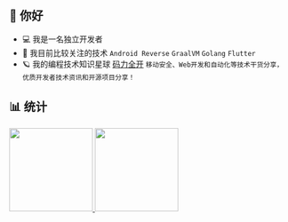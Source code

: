 ## 👋 你好

<!--
**westinyang/westinyang** is a ✨ _special_ ✨ repository because its `README.md` (this file) appears on your GitHub profile.

Here are some ideas to get you started:

- 🔭 I’m currently working on ...
- 🌱 I’m currently learning ...
- 👯 I’m looking to collaborate on ...
- 🤔 I’m looking for help with ...
- 💬 Ask me about ...
- 📫 How to reach me: ...
- 😄 Pronouns: ...
- ⚡ Fun fact: ...
-->

- 💻 我是一名独立开发者
- 🌱 我目前比较关注的技术 `Android Reverse` `GraalVM` `Golang` `Flutter`
- 🪐 我的编程技术知识星球 [码力全开](https://docs.qq.com/doc/DQVlkcnlQUEFiQ3Rl) `移动安全、Web开发和自动化等技术干货分享，优质开发者技术资讯和开源项目分享！`

## 📊 统计

<div float="left">
  <a href="https://github.com/anuraghazra/github-readme-stats">
    <img src="https://github-readme-stats.vercel.app/api?username=westinyang&show_icons=true&hide_title=true&hide_border=true&theme=graywhite&bg_color=0,EC6C6C,FFD479,FFFC79,73FA79&locale=cn&include_all_commits=true" height="150">
  </a>
  <a href="https://github.com/anuraghazra/github-readme-stats">
    <img src="https://github-readme-stats.vercel.app/api/top-langs/?username=westinyang&langs_count=6&hide_title=true&hide_border=true&layout=compact&theme=graywhite&bg_color=0,73FA79,73FDFF,D783FF" height="150" />
  </a>
</div>
